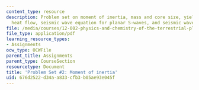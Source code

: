 ```yaml
---
content_type: resource
description: Problem set on moment of inertia, mass and core size, yield stress envelopes,
  heat flow, seismic wave equation for planar S-waves, and seismic waves.
file: /media/courses/12-002-physics-and-chemistry-of-the-terrestrial-planets-fall-2008/676d2522d34aa833cfb3b05ae93e045f_MIT12_002f08_ps02.pdf
file_type: application/pdf
learning_resource_types:
- Assignments
ocw_type: OCWFile
parent_title: Assignments
parent_type: CourseSection
resourcetype: Document
title: 'Problem Set #2: Moment of inertia'
uid: 676d2522-d34a-a833-cfb3-b05ae93e045f
---
```

